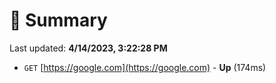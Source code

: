 # 📖 Summary
Last updated: **4/14/2023, 3:22:28 PM**

- `GET` [https://google.com](https://google.com) - **Up** (174ms)
